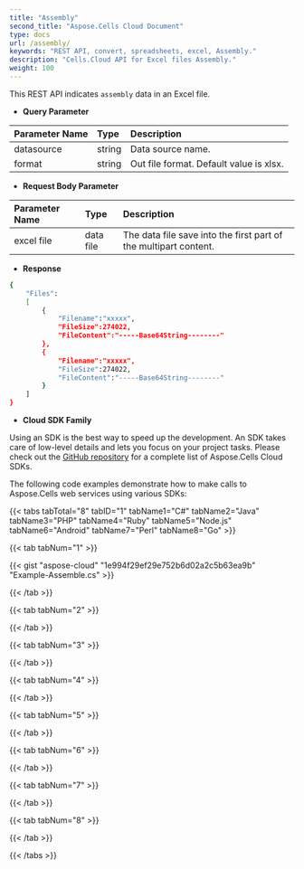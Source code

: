 ```yaml
---
title: "Assembly"
second_title: "Aspose.Cells Cloud Document"
type: docs
url: /assembly/
keywords: "REST API, convert, spreadsheets, excel, Assembly."
description: "Cells.Cloud API for Excel files Assembly."
weight: 100
---
```


This REST API indicates `assembly` data in an Excel file.

- **Query Parameter**

|Parameter Name|Type|Description|
| :- | :- | :- |
| datasource | string |  Data source name. |
| format | string | Out file format. Default value is xlsx. |


- **Request Body Parameter**

|Parameter Name|Type|Description|
| :- | :- | :- |
|excel file|data file | The data file save into the first part of the multipart content.|

- **Response**

```bash
{
    "Files":
    [
        { 
            "Filename":"xxxxx",
            "FileSize":274022,
            "FileContent":"-----Base64String--------"
        },
        { 
            "Filename":"xxxxx",
            "FileSize":274022,
            "FileContent":"-----Base64String--------"
        }
    ]
}
```

- **Cloud SDK Family**

Using an SDK is the best way to speed up the development. An SDK takes care of low-level details and lets you focus on your project tasks. Please check out the [GitHub repository](https://github.com/aspose-cells-cloud) for a complete list of Aspose.Cells Cloud SDKs.

The following code examples demonstrate how to make calls to Aspose.Cells web services using various SDKs:


{{< tabs tabTotal="8" tabID="1" tabName1="C#" tabName2="Java" tabName3="PHP" tabName4="Ruby" tabName5="Node.js" tabName6="Android" tabName7="Perl" tabName8="Go" >}}

{{< tab tabNum="1" >}}

{{< gist "aspose-cloud" "1e994f29ef29e752b6d02a2c5b63ea9b" "Example-Assemble.cs" >}}

{{< /tab >}}

{{< tab tabNum="2" >}}


{{< /tab >}}

{{< tab tabNum="3" >}}


{{< /tab >}}

{{< tab tabNum="4" >}}


{{< /tab >}}

{{< tab tabNum="5" >}}


{{< /tab >}}

{{< tab tabNum="6" >}}


{{< /tab >}}

{{< tab tabNum="7" >}}


{{< /tab >}}

{{< tab tabNum="8" >}}


{{< /tab >}}

{{< /tabs >}}
